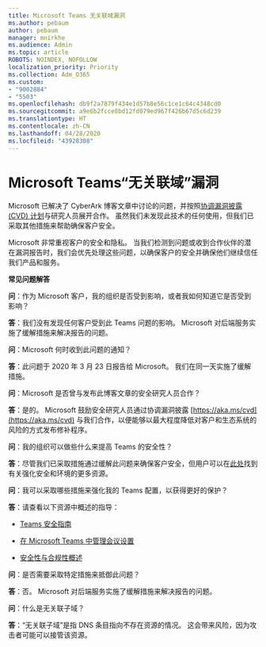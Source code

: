 ```yaml
---
title: Microsoft Teams 无关联域漏洞
ms.author: pebaum
author: pebaum
manager: mnirkhe
ms.audience: Admin
ms.topic: article
ROBOTS: NOINDEX, NOFOLLOW
localization_priority: Priority
ms.collection: Adm_O365
ms.custom:
- "9002884"
- "5503"
ms.openlocfilehash: db9f2a7879f434e1d57b8e56c1ce1c64c4348cd0
ms.sourcegitcommit: a9e6b2fcce8bd12fd079ed967f426b67d5c6d239
ms.translationtype: HT
ms.contentlocale: zh-CN
ms.lasthandoff: 04/28/2020
ms.locfileid: "43928308"
---
```

# <a name="microsoft-teams-dangling-domain-vulnerability"></a>Microsoft Teams“无关联域”漏洞

Microsoft 已解决了 CyberArk 博客文章中讨论的问题，并按照[协调漏洞披露 (CVD) 计划](https://aka.ms/cvd)与研究人员展开合作。 虽然我们未发现此技术的任何使用，但我们已采取其他措施来帮助确保客户安全。

Microsoft 非常重视客户的安全和隐私。 当我们检测到问题或收到合作伙伴的潜在漏洞报告时，我们会优先处理这些问题，以确保客户的安全并确保他们继续信任我们产品和服务。

**常见问题解答**

**问**：作为 Microsoft 客户，我的组织是否受到影响，或者我如何知道它是否受到影响？

**答**：我们没有发现任何客户受到此 Teams 问题的影响。 Microsoft 对后端服务实施了缓解措施来解决报告的问题。

**问**：Microsoft 何时收到此问题的通知？

**答**：此问题于 2020 年 3 月 23 日报告给 Microsoft。 我们在同一天实施了缓解措施。

**问**：Microsoft 是否曾与发布此博客文章的安全研究人员合作？

**答**：是的。 Microsoft 鼓励安全研究人员通过协调漏洞披露 [https://aka.ms/cvd](https://aka.ms/cvd) 与我们合作，以便能够以最大程度降低对客户和生态系统的风险的方式发布修补程序。  

**问**：我的组织可以做些什么来提高 Teams 的安全性？  

**答**：尽管我们已采取措施通过缓解此问题来确保客户安全，但用户可以在[此处](https://www.microsoft.com/microsoft-365/blog/2020/04/06/it-professionals-privacy-security-microsoft-teams/)找到有关强化安全和环境的更多资源。  

**问**：我可以采取哪些措施来强化我的 Teams 配置，以获得更好的保护？

**答**：请查看以下资源中概述的指导： 

- [Teams 安全指南](https://docs.microsoft.com/microsoftteams/teams-security-guide)

- [在 Microsoft Teams 中管理会议设置](https://docs.microsoft.com/microsoftteams/meeting-settings-in-teams)

- [安全性与合规性概述](https://docs.microsoft.com/microsoftteams/security-compliance-overview)

**问**：是否需要采取特定措施来抵御此问题？

**答**：否。 Microsoft 对后端服务实施了缓解措施来解决报告的问题。

**问**：什么是无关联子域？

**答**：“无关联子域”是指 DNS 条目指向不存在资源的情况。  这会带来风险，因为攻击者可能可以接管该资源。
